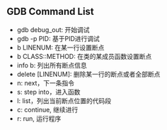 ## GDB Command List
  * gdb debug_out: 开始调试
  * gdb -p PID: 基于PID进行调试
  * b LINENUM: 在某一行设置断点
  * b CLASS::METHOD: 在类的某成员函数设置断点
  * info b: 列出所有断点信息
  * delete \[LINENUM\]: 删除某一行的断点或者全部断点
  * n: next，下一条指令
  * s: step into，进入函数
  * l: list，列出当前断点位置的代码段
  * c: continue, 继续进行
  * r: run, 运行程序
